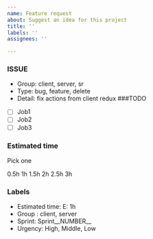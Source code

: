 ```yaml
---
name: Feature request
about: Suggest an idea for this project
title: ''
labels: ''
assignees: ''

---
```


### ISSUE
- Group: client, server, sr
- Type: bug, feature, delete
- Detail: fix actions from client redux
###TODO
- [ ] Job1
- [ ]  Job2
- [ ]  Job3
### Estimated time
Pick one

0.5h
1h
1.5h
2h
2.5h
3h
### Labels
- Estimated time: E: 1h
- Group : client, server
- Sprint: Sprint__NUMBER__
- Urgency: High, Middle, Low
